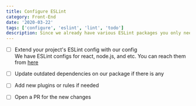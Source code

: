 ```yaml
---
title: Configure ESLint
category: Front-End
date: '2020-03-22'
tags: ['configure', 'eslint', 'lint', 'todo']
description: Since we already have various ESLint packages you only need to follow just a few steps from this checklist.
---
```


- [ ] Extend your project's ESLint config with our config  
      We have ESLint configs for react, node.js, and etc. You can reach them from [here](http://github.com/atolye15/javascript)

- [ ] Update outdated dependencies on our package if there is any

- [ ] Add new plugins or rules if needed

- [ ] Open a PR for the new changes
